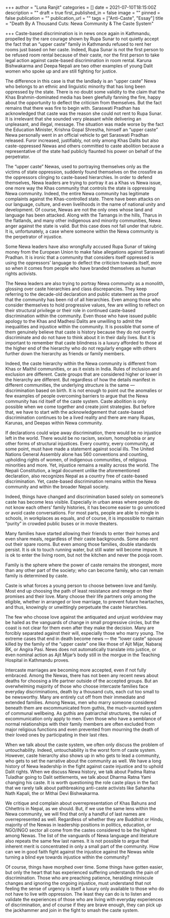 +++
author = "Luna Ranjit"
categories = []
date = 2021-07-10T18:15:00Z
description = ""
draft = true
first_published_in = false
image = ""
pinned = false
publication = ""
publication_url = ""
tags = ["Anti-Caste", "Essay"]
title = "Death By A Thousand Cuts: Newa Community & The Caste System"

+++
Caste-based discrimination is in news once again in Kathmandu, propelled by the rare courage shown by Rupa Sunar to not quietly accept the fact that an “upper caste” family in Kathmandu refused to rent her rooms just based on her caste. Indeed, Rupa Sunar is not the first person to be refused room rental because of their caste, nor the first person to take legal action against caste-based discrimination in room rental. Karuna Bishwakarma and Deepa Nepali are two other examples of young Dalit women who spoke up and are still fighting for justice.

The difference in this case is that the landlady is an “upper caste” Newa who belongs to an ethnic and linguistic minority that has long been oppressed by the state. There is no doubt some validity to the claim that the Khas Brahmin-dominated media has been gleefully fanning the fire, happy about the opportunity to deflect the criticism from themselves. But the fact remains that there was fire to begin with. Saraswati Pradhan has acknowledged that caste was the reason she could not rent to Rupa Sunar. It is irrelevant that she sounded very pleasant while delivering an unpleasant, and illegal, message. The situation was made worse by the fact the Education Minister, Krishna Gopal Shrestha, himself an “upper caste” Newa personally went in an official vehicle to get Saraswati Pradhan released. Furor increased, justifiably, not only among Khas Dalits but also caste-oppressed Newas and others committed to caste abolition because a representative of the state had publicly flaunted his power on behalf of the perpetrator.

The “upper caste” Newas, used to portraying themselves only as the victims of state oppression, suddenly found themselves on the crossfire as the oppressors clinging to caste-based hierarchies. In order to defend themselves, Newa leaders are trying to portray it as a Khas vs Newa issue, one more way the Khas community that controls the state is oppressing Newa community. Indeed, the entire Newa community has legitimate complaints against the Khas-controlled state. There have been attacks on our language, culture, and even livelihoods in the name of national unity and development. Of course, Newas are not the only ones whose land and language has been attacked. Along with the Tamangs in the hills, Tharus in the flatlands, and many other indigenous and minority communities, Newa anger against the state is valid. But this case does not fall under that rubric. It is, unfortunately, a case where someone within the Newa community is the perpetrator of injustice.

Some Newa leaders have also wrongfully accused Rupa Sunar of taking money from the European Union to make false allegations against Saraswati Pradhan. It is ironic that a community that considers itself oppressed is using the oppressors’ language to deflect the criticism towards itself, more so when it comes from people who have branded themselves as human rights activists.

The Newa leaders are also trying to portray Newa community as a monolith, glossing over caste hierarchies and class discrepancies. They keep referring to the decade-old declaration and public statement as the proof that the community has been rid of all hierarchies. Even among those who consider themselves to hold progressive values, few are willing to reflect on their structural privilege or their role in continued caste-based discrimination within the community. Even those who have issued public apology to the Khas and Madhesi Dalits are unwilling to admit the inequalities and injustice within the community. It is possible that some of them genuinely believe that caste is history because they do not overtly discriminate and do not have to think about it in their daily lives. But it is important to remember that caste blindness is a luxury afforded to those at the higher end of the hierarchy who do not regularly engage with others further down the hierarchy as friends or family members.

Indeed, the caste hierarchy within the Newa community is different from Khas or Maithil communities, or as it exists in India. Rules of inclusion and exclusion are different. Caste groups that are considered higher or lower in the hierarchy are different. But regardless of how the details manifest in different communities, the underlying structure is the same — discrimination based on birth. It is not enough to point out the anomalies or few examples of people overcoming barriers to argue that the Newa community has rid itself of the caste system. Caste abolition is only possible when we come together and create joint strategies. But before that, we have to start with the acknowledgement that caste-based discrimination continues to be a lived reality and there are many Rupas, Karunas, and Deepas within Newa community.

If declarations could wipe away discrimination, there would be no injustice left in the world. There would be no racism, sexism, homophobia or any other forms of structural injustices. Every country, every community, at some point, must have made a statement against social ills. The United Nations General Assembly alone has 560 conventions and counting, upholding rights of women, of indigenous communities, of religious minorities and more. Yet, injustice remains a reality across the world. The Nepali Constitution, a legal document unlike the aforementioned declaration, also recognizes Nepal as a country free of caste-based discrimination. Yet, caste-based discrimination remains within the Newa community and within the broader Nepali society.

Indeed, things have changed and discrimination based solely on someone’s caste has become less visible. Especially in urban areas where people do not know each others’ family histories, it has become easier to go unnoticed or avoid caste conversations. For most parts, people are able to mingle in schools, in workplaces as equals, and of course, it is impossible to maintain “purity” in crowded public buses or in movie theaters.

Many families have started allowing their friends to enter their homes and even share meals, regardless of their caste backgrounds. Some also rent out their spare rooms. But even among those families, double standards persist. It is ok to touch running water, but still water will become impure. It is ok to enter the living room, but not the kitchen and never the pooja room.

Family is the sphere where the power of caste remains the strongest, more than any other part of the society; who can become family, who can remain family is determined by caste.

Caste is what forces a young person to choose between love and family. Most end up choosing the path of least resistance and renege on their promises and their love. Many choose their life partners only among the eligible, whether in arranged or love marriage, to prevent future heartaches, and thus, knowingly or unwittingly perpetuate the caste hierarchies.

The few who choose love against the antiquated and unjust worldview may be hailed as the vanguards of change in small progressive circles, but the coast is not clear for them even after they make the decision. Many are forcibly separated against their will, especially those who marry young. The extreme cases that end in death become news — the “lower caste” spouse killed by the family of the “upper caste” one like those of Ajit Mijar, Nabaraj BK, or Angira Pasi. News does not automatically translate into justice, or even nominal action as Ajit Mijar’s body still in the morgue in the Teaching Hospital in Kathmandu proves.

Intercaste marriages are becoming more accepted, even if not fully embraced. Among the Newas, there has not been any recent news about deaths for choosing a life partner outside of the accepted groups. But an overwhelming majority of those who choose intercaste families face everyday discriminations, death by a thousand cuts, each cut too small to be newsworthy. Many are entirely cut off from their immediate and extended families. Among Newas, men who marry someone considered beneath them are excommunicated from guthis, the much-vaunted system of communal wellbeing. As guthis are patriarchal structures, the rules of excommunication only apply to men. Even those who have a semblance of normal relationships with their family members are often excluded from major religious functions and even prevented from mourning the death of their loved ones by participating in their last rites.

When we talk about the caste system, we often only discuss the problem of untouchability. Indeed, untouchability is the worst form of caste system. However, caste hierarchy also shows up in who gets to lead a community, who gets to set the narrative about the community as well. We have a long history of Newa leadership in the fight against caste injustice and to uphold Dalit rights. When we discuss Newa history, we talk about Padma Ratna Tuladhar going to Dalit settlements, we talk about Dharma Ratna Yami changing his caste. It is worth questioning the role caste plays in the fact that we rarely talk about pathbreaking anti-caste activists like Saharsha Nath Kapali, the or Mithai Devi Bishwakarma.

We critique and complain about overrepresentation of Khas Bahuns and Chhettris in Nepal, as we should. But, if we use the same lens within the Newa community, we will find that only a handful of last names are overrepresented as well. Regardless of whether they are Buddhist or Hindu, majority of the Newas in leadership positions in politics, education, or NGO/INGO sector all come from the castes considered to be the highest among Newas. The list of the vanguards of Newa language and literature also repeats the same few last names. It is not possible to argue that inherent merit is concentrated in only a small part of the community. How can we in good faith fight against the injustice against the Newas while turning a blind eye towards injustice within the community?

Of course, things have morphed over time. Some things have gotten easier, but only the heart that has experienced suffering understands the pain of discrimination. Those who are preaching patience, heralding miniscule changes and ignoring the ongoing injustice, must understand that not feeling the sense of urgency is itself a luxury only available to those who do not have to live with oppression. The least they can do is to listen and validate the experiences of those who are living with everyday experiences of discrimination, and of course if they are brave enough, they can pick up the jackhammer and join in the fight to smash the caste system.